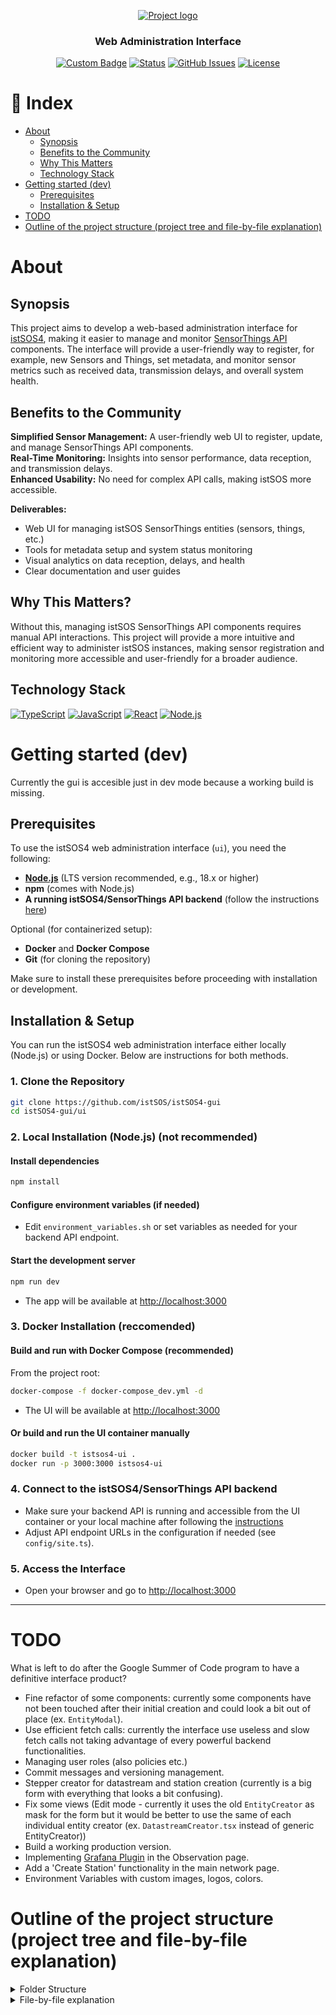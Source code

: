 
<p align="center">
  <a href="https://github.com/istSOS/istSOS4" rel="noopener" target="_blank">
    <img width=auto height=auto src="https://istsos.org/assets/img/istsos_bars_white.png" alt="Project logo">
  </a>
</p>

<h3 align="center">Web Administration Interface</h3>

<div align="center">

[![Custom Badge](https://img.shields.io/badge/Wiki-blue.svg)](https://github.com/LucaBTE/istSOS4-gui/wiki)
[![Status](https://img.shields.io/badge/status-active-success.svg)]()
[![GitHub Issues](https://img.shields.io/github/issues/LucaBTE/istSOS4-gui
)]([https://github.com/kylelobo/The-Documentation-Compendium/issues](https://github.com/LucaBTE/istSOS4-gui/issues))
[![License](https://img.shields.io/badge/license-Apache_2.0-blue.svg)](/LICENSE.txt)

</div>


# 📝 Index
- [About](#about)
    - [Synopsis](#synopsis)
    - [Benefits to the Community](#benefits-to-the-community)
    - [Why This Matters](#why-this-matters)
    - [Technology Stack](#technology-stack)
- [Getting started (dev)](#getting-started-dev)
  - [Prerequisites](#prerequisites)
  - [Installation & Setup](#installation--setup)
- [TODO](#todo)
- [Outline of the project structure (project tree and file-by-file explanation)](#outline-of-the-project-structure-project-tree-and-file-by-file-explanation)


# About
## Synopsis
This project aims to develop a web-based administration interface for [istSOS4](https://istsos.org/), making it easier to manage and monitor [SensorThings API](https://www.ogc.org/standards/sensorthings/) components. The interface will provide a user-friendly way to register, for example, new Sensors and Things, set metadata, and monitor sensor metrics such as received data, transmission delays, and overall system health.
## Benefits to the Community
<b>Simplified Sensor Management:</b> A user-friendly web UI to register, update, and manage SensorThings API components.\
<b>Real-Time Monitoring:</b> Insights into sensor performance, data reception, and transmission delays.\
<b>Enhanced Usability:</b> No need for complex API calls, making istSOS more accessible.

<b>Deliverables:</b>
- Web UI for managing istSOS SensorThings entities (sensors, things, etc.)
- Tools for metadata setup and system status monitoring
- Visual analytics on data reception, delays, and health
- Clear documentation and user guides

## Why This Matters?
Without this, managing istSOS SensorThings API components requires manual API interactions. This project will provide a more intuitive and efficient way to administer istSOS instances, making sensor registration and monitoring more accessible and user-friendly for a broader audience.

## Technology Stack
[![TypeScript](https://img.shields.io/badge/typescript-%23007ACC.svg?style=for-the-badge&logo=typescript&logoColor=white)](https://www.typescriptlang.org/docs/handbook/typescript-in-5-minutes.html)
[![JavaScript](https://img.shields.io/badge/JavaScript-F7DF1E?logo=javascript&logoColor=black&style=for-the-badge)](https://developer.mozilla.org/en-US/docs/Web/JavaScript)  [![React](https://img.shields.io/badge/React-20232A?logo=react&logoColor=61DAFB&style=for-the-badge)](https://reactjs.org/)  [![Node.js](https://img.shields.io/badge/Node.js-339933?logo=nodedotjs&logoColor=white&style=for-the-badge)](https://nodejs.org/)


# Getting started (dev)
Currently the gui is accesible just in dev mode because a working build is missing.

## Prerequisites

To use the istSOS4 web administration interface (`ui`), you need the following:

- [**Node.js**](https://nodejs.org/) (LTS version recommended, e.g., 18.x or higher)
- **npm** (comes with Node.js)
- **A running istSOS4/SensorThings API backend** (follow the instructions [here](https://github.com/istSOS/istSOS4))

Optional (for containerized setup):
- **Docker** and **Docker Compose**
- **Git** (for cloning the repository)

Make sure to install these prerequisites before proceeding with installation or development.

## Installation & Setup

You can run the istSOS4 web administration interface either locally (Node.js) or using Docker. Below are instructions for both methods.

### 1. Clone the Repository

```bash
git clone https://github.com/istSOS/istSOS4-gui
cd istSOS4-gui/ui
```

### 2. Local Installation (Node.js) (not recommended)

#### Install dependencies
```bash
npm install
```

#### Configure environment variables (if needed)
- Edit `environment_variables.sh` or set variables as needed for your backend API endpoint.

#### Start the development server
```bash
npm run dev
```
- The app will be available at [http://localhost:3000](http://localhost:3000)

### 3. Docker Installation (reccomended)

#### Build and run with Docker Compose (recommended)
From the project root:
```bash
docker-compose -f docker-compose_dev.yml -d
```
- The UI will be available at [http://localhost:3000](http://localhost:3000)

#### Or build and run the UI container manually
```bash
docker build -t istsos4-ui .
docker run -p 3000:3000 istsos4-ui
```

### 4. Connect to the istSOS4/SensorThings API backend
- Make sure your backend API is running and accessible from the UI container or your local machine after following the [instructions](https://github.com/istSOS/istSOS4) 
- Adjust API endpoint URLs in the configuration if needed (see `config/site.ts`).

### 5. Access the Interface
- Open your browser and go to [http://localhost:3000](http://localhost:3000)

---


# TODO
What is left to do after the Google Summer of Code program to have a definitive interface product?
- Fine refactor of some components: currently some components have not been touched after their initial creation and could look a bit out of place (ex. `EntityModal`).
- Use efficient fetch calls: currently the interface use useless and slow fetch calls not taking advantage of every powerful backend functionalities.
- Managing user roles (also policies etc.)
- Commit messages and versioning management.
- Stepper creator for datastream and station creation (currently is a big form with everything that looks a bit confusing).
- Fix some views (Edit mode - currently it uses the old `EntityCreator` as mask for the form but it would be better to use the same of each individual entity creator (ex. `DatastreamCreator.tsx` instead of generic EntityCreator))
- Build a working production version.
- Implementing [Grafana Plugin](https://github.com/istSOS/istSOS4-GrafanaPlugin) in the Observation page.
- Add a 'Create Station' functionality in the main network page.
- Environment Variables with custom images, logos, colors.




# Outline of the project structure (project tree and file-by-file explanation)

<details><summary>Folder Structure</summary>



```
istSOS4-gui
├─ ...
└─ ui
   ├─ app
   │  ├─ datastreams
   │  │  ├─ DatastreamCreator.tsx
   │  │  ├─ DatastreamCRUDHandler.tsx
   │  │  ├─ page.tsx
   │  │  └─ utils.ts
   │  ├─ globals.css
   │  ├─ layout.tsx
   │  ├─ locations
   │  │  ├─ LocationCreator.tsx
   │  │  ├─ LocationCRUDHandler.tsx
   │  │  ├─ page.tsx
   │  │  └─ utils.ts
   │  ├─ network
   │  │  └─ page.tsx
   │  ├─ observations
   │  │  ├─ FeatureOfInterestCreator.tsx
   │  │  └─ page.tsx
   │  ├─ observed-properties
   │  │  ├─ ObservedPropertyCreator.tsx
   │  │  ├─ page.tsx
   │  │  └─ utils.ts
   │  ├─ page.tsx
   │  ├─ sensors
   │  │  ├─ page.tsx
   │  │  ├─ SensorCreator.tsx
   │  │  ├─ SensorCRUDHandler.tsx
   │  │  └─ utils.ts
   │  ├─ things
   │  │  ├─ page.tsx
   │  │  ├─ ThingCreator.tsx
   │  │  ├─ ThingCRUDHandler.tsx
   │  │  └─ utils.ts
   │  └─ users
   │     └─ page.tsx
   ├─ components
   │  ├─ bars
   │  │  ├─ customNavbar.tsx
   │  │  ├─ footer.tsx
   │  │  ├─ searchBar.tsx
   │  │  ├─ secNavbar.tsx
   │  │  └─ userbar.tsx
   │  ├─ customButtons
   │  │  ├─ deleteButton.tsx
   │  │  └─ editButton.tsx
   │  ├─ entity
   │  │  ├─ EntityActions.tsx
   │  │  └─ EntityList.tsx
   │  ├─ EntityAccordion.tsx
   │  ├─ EntityCreator.tsx
   │  ├─ hooks
   │  │  ├─ formatDateWithTimezone.tsx
   │  │  ├─ useColorScale.ts
   │  │  ├─ useDataFetching.tsx
   │  │  ├─ useEnrichedDatastreams.tsx
   │  │  ├─ useLastDelayColor.tsx
   │  │  └─ usePolygonCenter.ts
   │  ├─ icons.tsx
   │  ├─ layout
   │  │  └─ SplitPanel.tsx
   │  ├─ LoadingScreen.tsx
   │  ├─ MapWrapper.tsx
   │  └─ modals
   │     ├─ DrawGeometryModal.tsx
   │     ├─ EntityModal.tsx
   │     └─ LoginModal.tsx
   ├─ config
   │  └─ site.ts
   ├─ context
   │  ├─ AuthContext.tsx
   │  ├─ EntitiesContext.tsx
   │  └─ TimezoneContext.tsx
   ├─ locales
   │  ├─ en
   │  │  └─ translation.json
   │  └─ it
   │     └─ translation.json
   ├─ public
   │  ├─ istsos_bars_white.png
   │  └─ osgeo_logo.png
   ├─ server
   │  ├─ api.tsx
   │  ├─ fetchLogin.ts
   │  ├─ fetchLogout.ts
   │  ├─ fetchRefresh.ts
   │  ├─ fetchUser.ts
   └─ 
```
</details>
<details><summary>File-by-file explanation</summary>
This section is a work in progress and may not be exhaustive; some files or details could be missing or subject to change.
<details><summary>
📁app </summary>
In the app folder there are other sub-folders for each of Sensor Things API's entities: Datastream, Sensor, Thing, Location, HistoricalLocation, ObservedProperty, Observation, FeatureOfInterest (network, users).

## 📁network
_At the moment, network has just the main page.tsx file, in the future it will be possibile to manage networks as well._
### 📄page.tsx
The `app/network/page.tsx` page is displayed after selecting a network from `app/page.tsx`.
It shows a set of Card Buttons, each displaying the current number of items in the database for a given entity.

Navigation: clicking a card redirects to the corresponding entity page.

Filtering: only Datastreams are filtered by network. All other entities display the same counts across different network pages.

Hover effect: hovering over a card reveals a short description of the entity.

Additionally, the page includes a map (MapWrapper.tsx) that displays all Datastreams of the selected network.


## 📁datastreams
### 📄​DatastreamCreator.tsx
A component for creating new Datastream entities with support for creating/selecting related entities (Thing, Sensor, ObservedProperty).

<b>Features</b>
- Works in two modes: full mode (standalone) and embedded mode (within ThingCreator)
- Allows selection of existing entities or creation of new ones
- Includes JSON editor for manual payload editing
- Validates required fields before submission
- Handles deep insertion of related entities when creating new ones

### 📄​DatastreamCRUDHandler.tsx
Basically it provides CRUD (Create, Read, Update, Delete) operations for Datastream entities (rely on .../server/api.tsx) with validations.

### 📄page.tsx
This is the main page for displaying and managing Datastream entities.

<b>Features</b>
- Displays list (rely on `EntityList.tsx`) of Datastreams with filtering and sorting capabilities
- Shows interactive map with Datastream locations
- Use the creation form for new Datastreams
- Implements various filters (search, thing, sensor, observed property, date range, bounding box)
- Handles entity selection and expansion
- When an entity is expanded it get also zoomed on the map

### 📄utils.ts
Utility file containing constants and helper functions for Datastream management.
- unitOfMeasurementOptions: Predefined options for measurement units
- observationTypeOptions: Predefined observation types
- delayThresholdOptions: Options for time-based filtering
- buildDatastreamFields: Function to generate field configurations for forms

All these list of options will be taken from dedicated files and no more hard-coded.

## 📁things
### 📄page.tsx
This is the main page for displaying and managing Datastream entities.

<b>Features</b>
- Displays list (rely on `EntityList.tsx`) of Things.
- Use the creation form for new Things
- Handles entity selection and expansion

### 📄ThingCreator.tsx
It takes the necessary fields for creating a Thing from `.../things/utils.ts`. Provides a form for creating a Thing also with deep insert for Datastreams and Locations with their forms taken from `DatastreamCreator.tsx` and `LocationCreator.tsx`.

### 📄ThingCRUDHandler.tsx
Basically it provides CRUD (Create, Read, Update, Delete) operations for Thing entities (rely on .../server/api.tsx) with validations.

### 📄utils.ts
It has basically field configuration for Thing forms.
Also provides 'buildThingFields()' that returns an array of field (name, description, properties, locations) definitions (name, label, type, etc.).
Locations are taken as a list of options, other entities options for deepinsert are given as props in ThingCreator.


## 📁locations
_Locations still not have a CRUDHandler component (to add)_ 
### 📄LocationCreator.tsx
A component for creating new Location entities with both manual coordinate input and map-based geometry drawing capabilities.

<b>Features</b>
- Form inputs for Location properties (name, description, encoding type)
- Dual input methods: manual latitude/longitude entry or map drawing
- Real-time GeoJSON geometry preview
- Validation for coordinate inputs and drawn geometries
- Integration with DrawGeometryModal for visual geometry creation
- Support for various geometry types (Point, LineString, Polygon, etc.)

### 📄LocationCRUDHandler.tsx
Basically it provides CRUD (Create, Read, Update, Delete) operations for Location entities (rely on .../server/api.tsx) with validations.

### 📄page.tsx
This is the main page for displaying and managing Location entities.

<b>Features</b>
- Displays list (rely on EntityList.tsx) of Locations
- Shows interactive map with Location positions

### 📄utils.ts
It has basically field configuration for Location forms.
Also provides 'buildLocationFields()' that returns an array of field (name, description, lat, lon, encoding type) definitions (name, label, type, etc.).


## 📁sensors
### 📄page.tsx
This is the main page for displaying and managing Sensor entities.

<b>Features</b>
- Displays list (rely on `EntityList.tsx`) of Sensors.
- Use the creation form for new Sensors
- Handles entity selection and expansion

### 📄SensorCreator.tsx
It takes the necessary fields for creating a Sensor from `.../sensors/utils.ts`. Provides a form for creating a Sensor.

### 📄SensorCRUDHandler.tsx
Basically it provides CRUD (Create, Read, Update, Delete) operations for Sensor entities (rely on .../server/api.tsx) with validations.

### 📄utils.ts
It has basically field configuration for Sensor forms.
Used also in deep insert in datastream form.


## 📄layout.tsx
It manages the page structure after the login.
- Check by token if the user is authenticated.
- If the user is not authenticate, shows `LoginModal`
- If Authenticated
  - Displays the custom navigation bar (CustomNavbar), the user bar (UserBar), a graphical divider, and the footer.
  - Uses the HeroUIProvider to provide UI components.
  - Shows the page content ({children}) centered and with padding.

## 📄page.tsx
Renders the main landing page where users can select a network. It does the following:

- Retrieves the list of available networks from the global entities context.
- Displays a title prompting the user to select a network, using internationalization support.
- Shows each network as a clickable card in a responsive grid layout.
- When a user clicks on a network card, they are redirected to the corresponding network page, passing the network's ID and name as URL parameters.
</details>

<details><summary>
📁components </summary>
This folder contains reusable components for the interface.

## 📁bars
All bars used in the gui.
### 📄customNavbar.tsx
It is the bar in the highest section of the interface. It provides a 'Discussion' text that will brings to the discussion section of the GitHub repo and a 'Source Code' that brings to the actual GitHub repo.
### 📄searchBar.tsx
It is a search bar that provides instant filter on the list of entities in each entity page.
### 📄secNavbar.tsx
The secNavbar displays the name of the Page where the user is(name of the network, name of the enitites) and a 'back button' that brings to the previous page.
### 📄userbar.tsx
The UserBar component provides a top navigation bar that enhances the user experience and accessibility of the istSOS4 web administration interface. It includes:

- The istSOS4 logo with a link to the official website.
- A real-time display of the current date and time, with the ability to apply a custom UTC time shift. Users can adjust the time shift using an interactive slider, which is useful for viewing sensor data in different time zones.
- User authentication controls: when logged in, it greets the user by name and provides a logout button; when not logged in, it shows a login button.
- Language selection: users can easily switch between English and Italian.
- The bar is always visible at the top of the interface, providing quick access to essential controls and information, and maintaining consistency across all pages.

## 📁customButtons
### 📄deleteButton.tsx
The DeleteButton component provides a secure and user-friendly way to delete entities from the istSOS4 web interface. Its main features are:

- When clicked, it opens a confirmation popup that asks the user to type the exact name of the entity to confirm deletion, preventing accidental removals.
- The delete action is only enabled when the confirmation text matches the entity name.
- It displays a loading indicator during the deletion process and shows any errors if the operation fails.
- The button uses tooltips and internationalized messages for better usability and accessibility.
- After successful deletion, it can trigger a callback to update the UI.
This approach ensures that destructive actions are deliberate and clearly communicated, aligning with the project’s focus on safety and user experience.

### 📄editButton.tsx
The EditButton component provides a simple and intuitive way to trigger the editing of an entity in the istSOS4 web interface. Its main features are:

- Displays an icon-only button with a tooltip for accessibility and clarity.
- Calls the provided onEdit function when clicked, allowing the parent component to handle the edit action.
- Shows a loading indicator when an edit operation is in progress and can be disabled as needed.
## 📁entity
### 📄EntityList.tsx
The EntityList component acts as a bridge between the entity pages and the EntityAccordion component. It receives the list of entities and all the necessary handlers (for selection, editing, deletion, creation, etc.), and passes them to EntityAccordion, which handles the actual rendering and interaction for each entity. This separation keeps the entity pages clean and focused on data and state management, while EntityList manages the logic for displaying and interacting with the list of entities in a consistent way across the application.

### 📄EntityActions.tsx
The EntityActions component provides a unified action bar for managing entities within the application. It includes:

- A page title and navigation bar for context.
- A search bar for instant filtering of entities.
- A “Create New” button to add new entities.
- Optional filter dropdowns for refining the displayed list by related properties (e.g., Thing, Sensor, Observed Property).
- Optional map toggle controls when a map view is available.
- This component centralizes all the main actions and filters relevant to the current entity type, making it easy for users to search, filter, and create new records from a single, consistent interface.

## 📁hooks
This folder provides useful functions that are used in somme other components across the interface.
## 📁layout
### 📄SplitPanel.tsx
The `SplitPanel` component creates a resizable two-panel layout, commonly used to display a list or details on the left and a map or additional content on the right. Its main features are:

- Displays a left panel (required) and an optional right panel.
- Allows the user to resize the panels horizontally by dragging the divider between them.
- The initial split ratio can be set via props, and the right panel can be shown or hidden.
- Handles mouse events to provide a smooth and interactive resizing experience.
- Keeps the layout responsive and user-friendly, making it ideal for pages that need to show both a list and a map or details side by side.

This component helps organize complex pages by letting users adjust the space dedicated to each section according to their needs.

## 📁modals
</details>
